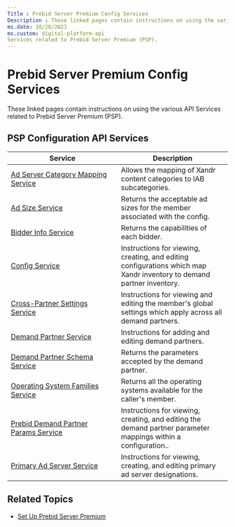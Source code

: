 ```yaml
---
Title : Prebid Server Premium Config Services
Description : These linked pages contain instructions on using the various API
ms.date: 10/28/2023
ms.custom: digital-platform-api
Services related to Prebid Server Premium (PSP).
---
```



# Prebid Server Premium Config Services



These linked pages contain instructions on using the various API
Services related to Prebid Server Premium (PSP).



## PSP Configuration API Services



<table class="table frame-all">
<colgroup>
<col style="width: 50%" />
<col style="width: 50%" />
</colgroup>
<thead class="thead">
<tr class="header row">
<th id="prebid-server-premium-config-services__entry__1"
class="entry align-center colsep-1 rowsep-1">Service</th>
<th id="prebid-server-premium-config-services__entry__2"
class="entry align-center colsep-1 rowsep-1">Description</th>
</tr>
</thead>
<tbody class="tbody">
<tr class="odd row">
<td class="entry align-left colsep-1 rowsep-1"
headers="prebid-server-premium-config-services__entry__1"><a
href="adserver-category-mapping-service.md"
class="xref" target="_blank">Ad Server Category Mapping Service</a></td>
<td class="entry align-left colsep-1 rowsep-1"
headers="prebid-server-premium-config-services__entry__2">Allows the
mapping of Xandr content categories to IAB subcategories.</td>
</tr>
<tr class="even row">
<td class="entry align-left colsep-1 rowsep-1"
headers="prebid-server-premium-config-services__entry__1"><a
href="ad-sizes-service.md"
class="xref" target="_blank">Ad Size Service</a></td>
<td class="entry align-left colsep-1 rowsep-1"
headers="prebid-server-premium-config-services__entry__2">Returns the
acceptable ad sizes for the member associated with the config.</td>
</tr>
<tr class="odd row">
<td class="entry align-left colsep-1 rowsep-1"
headers="prebid-server-premium-config-services__entry__1"><a
href="bidder-info-service.md"
class="xref" target="_blank">Bidder Info Service</a></td>
<td class="entry align-left colsep-1 rowsep-1"
headers="prebid-server-premium-config-services__entry__2">Returns the
capabilities of each bidder.</td>
</tr>
<tr class="even row">
<td class="entry align-left colsep-1 rowsep-1"
headers="prebid-server-premium-config-services__entry__1"><a
href="config-service.md"
class="xref" target="_blank">Config Service</a></td>
<td class="entry align-left colsep-1 rowsep-1"
headers="prebid-server-premium-config-services__entry__2">Instructions
for viewing, creating, and editing configurations which map Xandr
inventory to demand partner inventory.</td>
</tr>
<tr class="odd row">
<td class="entry align-left colsep-1 rowsep-1"
headers="prebid-server-premium-config-services__entry__1"><a
href="cross-partner-settings-service.md"
class="xref" target="_blank">Cross-Partner Settings Service</a></td>
<td class="entry align-left colsep-1 rowsep-1"
headers="prebid-server-premium-config-services__entry__2">Instructions
for viewing and editing the member's global settings which apply across
all demand partners.</td>
</tr>
<tr class="even row">
<td class="entry align-left colsep-1 rowsep-1"
headers="prebid-server-premium-config-services__entry__1"><a
href="demand-partner-service.md"
class="xref" target="_blank">Demand Partner Service</a></td>
<td class="entry align-left colsep-1 rowsep-1"
headers="prebid-server-premium-config-services__entry__2">Instructions
for adding and editing demand partners.</td>
</tr>
<tr class="odd row">
<td class="entry align-left colsep-1 rowsep-1"
headers="prebid-server-premium-config-services__entry__1"><a
href="demand-partner-schema-service.md"
class="xref" target="_blank">Demand Partner Schema Service</a></td>
<td class="entry align-left colsep-1 rowsep-1"
headers="prebid-server-premium-config-services__entry__2">Returns the
parameters accepted by the demand partner.</td>
</tr>
<tr class="even row">
<td class="entry align-left colsep-1 rowsep-1"
headers="prebid-server-premium-config-services__entry__1"><a
href="operating-system-families-service.md"
class="xref" target="_blank">Operating System Families Service</a></td>
<td class="entry align-left colsep-1 rowsep-1"
headers="prebid-server-premium-config-services__entry__2">Returns all
the operating systems available for the caller's member.</td>
</tr>
<tr class="odd row">
<td class="entry align-left colsep-1 rowsep-1"
headers="prebid-server-premium-config-services__entry__1"><a
href="prebid-demand-partner-params-service.md"
class="xref" target="_blank">Prebid Demand Partner Params
Service</a></td>
<td class="entry align-left colsep-1 rowsep-1"
headers="prebid-server-premium-config-services__entry__2">Instructions
for viewing, creating, and editing the demand partner parameter mappings
within a configuration..</td>
</tr>
<tr class="even row">
<td class="entry align-left colsep-1 rowsep-1"
headers="prebid-server-premium-config-services__entry__1"><a
href="primary-ad-server-service.md"
class="xref" target="_blank">Primary Ad Server Service</a></td>
<td class="entry align-left colsep-1 rowsep-1"
headers="prebid-server-premium-config-services__entry__2">Instructions
for viewing, creating, and editing primary ad server designations.</td>
</tr>
</tbody>
</table>







## Related Topics

- <a
  href="monetize_monetize-standard/set-up-prebid-server-premium.md"
  class="xref" target="_blank">Set Up Prebid Server Premium</a>






